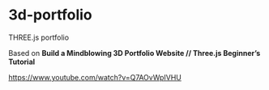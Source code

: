 # 3d-portfolio

THREE.js portfolio

Based on **Build a Mindblowing 3D Portfolio Website // Three.js Beginner’s Tutorial**

https://www.youtube.com/watch?v=Q7AOvWpIVHU
